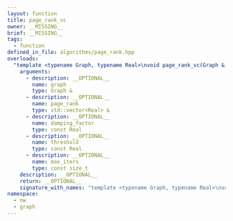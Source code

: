 ```yaml
---
layout: function
title: page_rank_vc
owner: __MISSING__
brief: __MISSING__
tags:
  - function
defined_in_file: algorithms/page_rank.hpp
overloads:
  "template <typename Graph, typename Real>\nvoid page_rank_vc(Graph &, std::vector<Real> &, const Real, const Real, const size_t)":
    arguments:
      - description: __OPTIONAL__
        name: graph
        type: Graph &
      - description: __OPTIONAL__
        name: page_rank
        type: std::vector<Real> &
      - description: __OPTIONAL__
        name: damping_factor
        type: const Real
      - description: __OPTIONAL__
        name: threshold
        type: const Real
      - description: __OPTIONAL__
        name: max_iters
        type: const size_t
    description: __OPTIONAL__
    return: __OPTIONAL__
    signature_with_names: "template <typename Graph, typename Real>\nvoid page_rank_vc(Graph & graph, std::vector<Real> & page_rank, const Real damping_factor, const Real threshold, const size_t max_iters)"
namespace:
  - nw
  - graph
---
```

